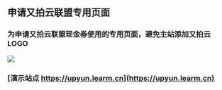 申请又拍云联盟专用页面
----

### 为申请又拍云联盟现金券使用的专用页面，避免主站添加又拍云LOGO

![](https://ae01.alicdn.com/kf/H5a40ead81ed8417f9e67301711473e6bB.jpg)
### [演示站点 https://upyun.learm.cn](https://upyun.learm.cn)

